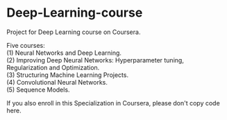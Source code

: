 # Deep-Learning-course  

Project for Deep Learning course on Coursera.  

Five courses:    
(1) Neural Networks and Deep Learning.  
(2) Improving Deep Neural Networks: Hyperparameter tuning, Regularization and Optimization.     
(3) Structuring Machine Learning Projects.   
(4) Convolutional Neural Networks.  
(5) Sequence Models.    

If you also enroll in this Specialization in Coursera, please don't copy code here. 

